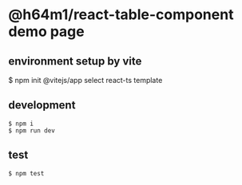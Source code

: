 
# @h64m1/react-table-component demo page

## environment setup by vite
$ npm init @vitejs/app
select react-ts template


## development
```
$ npm i
$ npm run dev
```

## test
```
$ npm test
```
